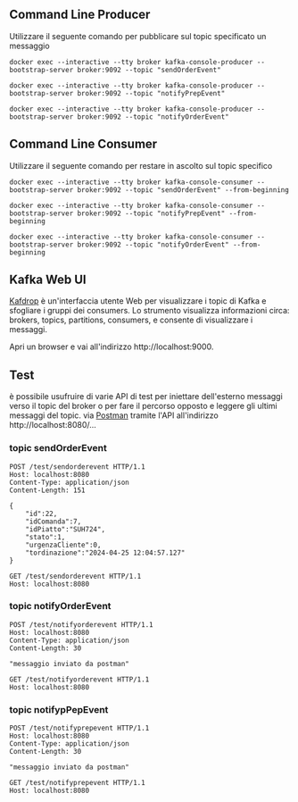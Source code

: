 ## Command Line Producer
Utilizzare il seguente comando per pubblicare sul topic specificato un messaggio
```shell
docker exec --interactive --tty broker kafka-console-producer --bootstrap-server broker:9092 --topic "sendOrderEvent"
```
```shell
docker exec --interactive --tty broker kafka-console-producer --bootstrap-server broker:9092 --topic "notifyPrepEvent"
```
```shell
docker exec --interactive --tty broker kafka-console-producer --bootstrap-server broker:9092 --topic "notifyOrderEvent"
```

## Command Line Consumer
Utilizzare il seguente comando per restare in ascolto sul topic specifico
```shell
docker exec --interactive --tty broker kafka-console-consumer --bootstrap-server broker:9092 --topic "sendOrderEvent" --from-beginning
```
```shell
docker exec --interactive --tty broker kafka-console-consumer --bootstrap-server broker:9092 --topic "notifyPrepEvent" --from-beginning
```
```shell
docker exec --interactive --tty broker kafka-console-consumer --bootstrap-server broker:9092 --topic "notifyOrderEvent" --from-beginning
```

## Kafka Web UI
[Kafdrop](https://github.com/obsidiandynamics/kafdrop) è un'interfaccia utente Web per visualizzare i topic di Kafka
e sfogliare i gruppi dei consumers.
Lo strumento visualizza informazioni circa: brokers, topics, partitions, consumers, e consente di visualizzare i messaggi.

Apri un browser e vai all'indirizzo http://localhost:9000.

## Test
è possibile usufruire di varie API di test per iniettare dell'esterno messaggi verso
il topic del broker o per fare il percorso opposto e leggere gli ultimi messaggi del topic.
via [Postman](https://web.postman.co//) tramite l'API all'indirizzo http://localhost:8080/...
### topic sendOrderEvent
```http request
POST /test/sendorderevent HTTP/1.1
Host: localhost:8080
Content-Type: application/json
Content-Length: 151

{
    "id":22,
    "idComanda":7,
    "idPiatto":"SUH724",
    "stato":1,
    "urgenzaCliente":0,
    "tordinazione":"2024-04-25 12:04:57.127"
}
``` 
```http request
GET /test/sendorderevent HTTP/1.1
Host: localhost:8080
``` 
### topic notifyOrderEvent
```http request
POST /test/notifyorderevent HTTP/1.1
Host: localhost:8080
Content-Type: application/json
Content-Length: 30

"messaggio inviato da postman"
``` 
```http request
GET /test/notifyorderevent HTTP/1.1
Host: localhost:8080
``` 
### topic notifypPepEvent
```http request
POST /test/notifyprepevent HTTP/1.1
Host: localhost:8080
Content-Type: application/json
Content-Length: 30

"messaggio inviato da postman"
``` 
```http request
GET /test/notifyprepevent HTTP/1.1
Host: localhost:8080
``` 
